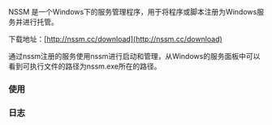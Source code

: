 

NSSM 是一个Windows下的服务管理程序，用于将程序或脚本注册为Windows服务并进行托管。

下载地址：[http://nssm.cc/download](http://nssm.cc/download)

通过nssm注册的服务使用nssm进行启动和管理，从Windows的服务面板中可以看到可执行文件的路径为nssm.exe所在的路径。

### 使用



### 日志


